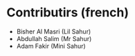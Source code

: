 # Contributirs (french)
- Bisher Al Masri (Lil Sahur)
- Abdullah Salim (Mr Sahur)
- Adam Fakir (Mini Sahur)